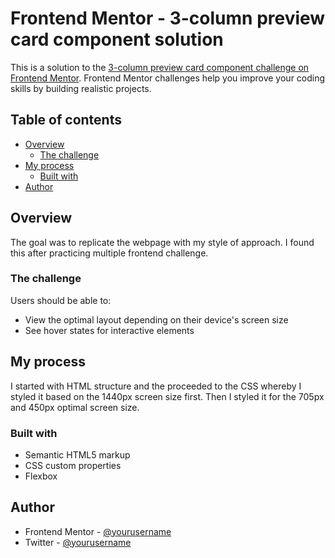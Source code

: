# Frontend Mentor - 3-column preview card component solution

This is a solution to the [3-column preview card component challenge on Frontend Mentor](https://www.frontendmentor.io/challenges/3column-preview-card-component-pH92eAR2-). Frontend Mentor challenges help you improve your coding skills by building realistic projects.

## Table of contents

- [Overview](#overview)
  - [The challenge](#the-challenge)
- [My process](#my-process)
  - [Built with](#built-with)
- [Author](#author)

## Overview

The goal was to replicate the webpage with my style of approach. I found this after practicing multiple frontend challenge.

### The challenge

Users should be able to:

- View the optimal layout depending on their device's screen size
- See hover states for interactive elements

## My process


 I started with HTML structure and the proceeded to the CSS whereby I styled it based on the 1440px screen size first. Then I styled it for the 705px and 450px optimal screen size.

### Built with

- Semantic HTML5 markup
- CSS custom properties
- Flexbox


## Author

- Frontend Mentor - [@yourusername](https://www.frontendmentor.io/profile/kvngfax)
- Twitter - [@yourusername](https://www.twitter.com/kvngfax)
